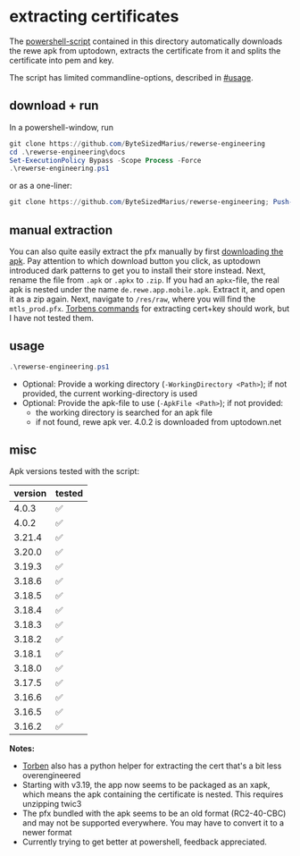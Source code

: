 # extracting certificates

The [powershell-script](./rewerse-engineering.ps1) contained in this directory automatically downloads the rewe apk from uptodown, extracts the certificate from it and splits the certificate into pem and key. 

The script has limited commandline-options, described in [#usage](#usage).

## download + run

In a powershell-window, run
```powershell
git clone https://github.com/ByteSizedMarius/rewerse-engineering
cd .\rewerse-engineering\docs
Set-ExecutionPolicy Bypass -Scope Process -Force
.\rewerse-engineering.ps1
```

or as a one-liner:
```powershell
git clone https://github.com/ByteSizedMarius/rewerse-engineering; Push-Location .\rewerse-engineering\docs; Set-ExecutionPolicy Bypass -Scope Process -Force; .\rewerse-engineering.ps1; Pop-Location
```

## manual extraction

You can also quite easily extract the pfx manually by first [downloading the apk](https://apkpure.com/de/rewe-supermarkt/de.rewe.app.mobile/download). Pay attention to which download button you click, as uptodown introduced dark patterns to get you to install their store instead. Next, rename the file from `.apk` or `.apkx` to `.zip`. If you had an `apkx`-file, the real apk is nested under the name `de.rewe.app.mobile.apk`. Extract it, and open it as a zip again. Next, navigate to `/res/raw`, where you will find the `mtls_prod.pfx`. [Torbens commands](https://github.com/torbenpfohl/rewe-discounts/blob/main/how%20to%20get%20private.pem%20and%20private.key.txt#L16) for extracting cert+key should work, but I have not tested them.

## usage 

```powershell
.\rewerse-engineering.ps1
```

- Optional: Provide a working directory (`-WorkingDirectory <Path>`); if not provided, the current working-directory is used
- Optional: Provide the apk-file to use (`-ApkFile <Path>`); if not provided:
	- the working directory is searched for an apk file
	- if not found, rewe apk ver. 4.0.2 is downloaded from uptodown.net

## misc

Apk versions tested with the script:

| version | tested  |
|---------|---------|
| 4.0.3   | ✅      |
| 4.0.2   | ✅      |
| 3.21.4  | ✅      |
| 3.20.0  | ✅      |
| 3.19.3  | ✅      |
| 3.18.6  | ✅      |
| 3.18.5  | ✅      |
| 3.18.4  | ✅      |
| 3.18.3  | ✅      |
| 3.18.2  | ✅      |
| 3.18.1  | ✅      |
| 3.18.0  | ✅      |
| 3.17.5  | ✅      |
| 3.16.6  | ✅      |
| 3.16.5  | ✅      |
| 3.16.2  | ✅      |

**Notes:**

- [Torben](https://github.com/torbenpfohl/rewe-discounts/blob/main/rewe_discounts/get_creds.py) also has a python helper for extracting the cert that's a bit less overengineered
- Starting with v3.19, the app now seems to be packaged as an xapk, which means the apk containing the certificate is nested. This requires unzipping twic3
- The pfx bundled with the apk seems to be an old format (RC2-40-CBC) and may not be supported everywhere. You may have to convert it to a newer format
- Currently trying to get better at powershell, feedback appreciated.